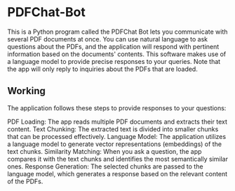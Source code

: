 # PDFChat-Bot

This is a Python program called the PDFChat Bot lets you communicate with several PDF documents at once. You can use natural language to ask questions about the PDFs, and the application will respond with pertinent information based on the documents' contents. This software makes use of a language model to provide precise responses to your queries. Note that the app will only reply to inquiries about the PDFs that are loaded.

## Working
The application follows these steps to provide responses to your questions:

PDF Loading: The app reads multiple PDF documents and extracts their text content.
Text Chunking: The extracted text is divided into smaller chunks that can be processed effectively.
Language Model: The application utilizes a language model to generate vector representations (embeddings) of the text chunks.
Similarity Matching: When you ask a question, the app compares it with the text chunks and identifies the most semantically similar ones.
Response Generation: The selected chunks are passed to the language model, which generates a response based on the relevant content of the PDFs.

